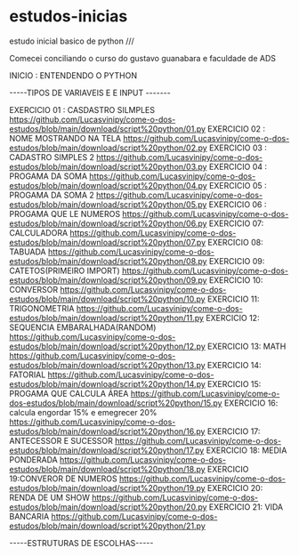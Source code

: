 # estudos-inicias
 estudo inicial basico de python ///

Comecei conciliando o curso do gustavo guanabara e faculdade de ADS


INICIO : ENTENDENDO O PYTHON

-----TIPOS DE VARIAVEIS E E INPUT -------

EXERCICIO 01 : CASDASTRO SILMPLES       https://github.com/Lucasvinipy/come-o-dos-estudos/blob/main/download/script%20python/01.py
EXERCICIO 02 : NOME MOSTRANDO NA TELA   https://github.com/Lucasvinipy/come-o-dos-estudos/blob/main/download/script%20python/02.py
EXERCICIO 03 : CADASTRO SIMPLES 2       https://github.com/Lucasvinipy/come-o-dos-estudos/blob/main/download/script%20python/03.py
EXERCICIO 04 : PROGAMA DA SOMA          https://github.com/Lucasvinipy/come-o-dos-estudos/blob/main/download/script%20python/04.py
EXERCICIO 05 : PROGAMA DA SOMA 2        https://github.com/Lucasvinipy/come-o-dos-estudos/blob/main/download/script%20python/05.py
EXERCICIO 06 : PROGAMA QUE LE NUMEROS   https://github.com/Lucasvinipy/come-o-dos-estudos/blob/main/download/script%20python/06.py
EXERCICIO 07:  CALCULADORA              https://github.com/Lucasvinipy/come-o-dos-estudos/blob/main/download/script%20python/07.py
EXERCICIO 08: TABUADA                   https://github.com/Lucasvinipy/come-o-dos-estudos/blob/main/download/script%20python/08.py
EXERCICIO 09: CATETOS(PRIMEIRO IMPORT)  https://github.com/Lucasvinipy/come-o-dos-estudos/blob/main/download/script%20python/09.py
EXERCICIO 10: CONVERSOR                 https://github.com/Lucasvinipy/come-o-dos-estudos/blob/main/download/script%20python/10.py
EXERCICIO 11: TRIGONOMETRIA             https://github.com/Lucasvinipy/come-o-dos-estudos/blob/main/download/script%20python/11.py
EXERCICIO 12: SEQUENCIA EMBARALHADA(RANDOM) https://github.com/Lucasvinipy/come-o-dos-estudos/blob/main/download/script%20python/12.py
EXERCICIO 13: MATH                     https://github.com/Lucasvinipy/come-o-dos-estudos/blob/main/download/script%20python/13.py
EXERCICIO 14: FATORIAL                 https://github.com/Lucasvinipy/come-o-dos-estudos/blob/main/download/script%20python/14.py
EXERCICIO 15: PROGAMA QUE CALCULA ÁREA https://github.com/Lucasvinipy/come-o-dos-estudos/blob/main/download/script%20python/15.py
EXERCICIO 16: calcula engordar 15% e emegrecer 20% https://github.com/Lucasvinipy/come-o-dos-estudos/blob/main/download/script%20python/16.py
EXERCICIO 17: ANTECESSOR E SUCESSOR    https://github.com/Lucasvinipy/come-o-dos-estudos/blob/main/download/script%20python/17.py
EXERCICIO 18: MEDIA PONDERADA          https://github.com/Lucasvinipy/come-o-dos-estudos/blob/main/download/script%20python/18.py
EXERCICIO 19:CONVEROR DE NUMEROS       https://github.com/Lucasvinipy/come-o-dos-estudos/blob/main/download/script%20python/19.py
EXERCICIO 20: RENDA DE UM SHOW         https://github.com/Lucasvinipy/come-o-dos-estudos/blob/main/download/script%20python/20.py
EXERCICIO 21: VIDA BANCARIA            https://github.com/Lucasvinipy/come-o-dos-estudos/blob/main/download/script%20python/21.py



-----ESTRUTURAS DE ESCOLHAS-----
